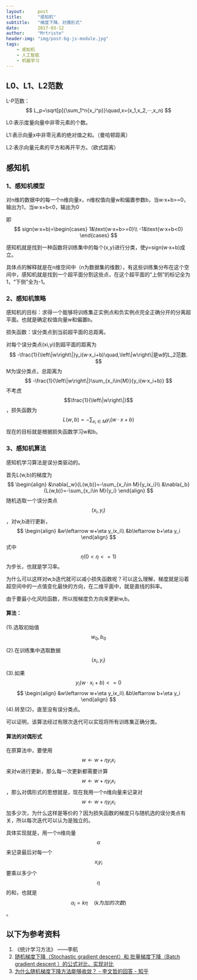 ```yaml
---
layout:     post
title:      "感知机"
subtitle:   "梯度下降、对偶形式"
date:       2017-03-12
author:     "Mrtriste"
header-img: "img/post-bg-js-module.jpg"
tags:
    - 感知机
    - 人工智能
    - 机器学习
---
```


## L0、L1、L2范数

L-P范数：
$$
L_p=\sqrt[p]{\sum_1^n{x_i^p}}\quad,x=(x_1,x_2,···,x_n)
$$


L0:表示度量向量中非零元素的个数。

L1:表示向量x中非零元素的绝对值之和。（曼哈顿距离）

L2:表示向量元素的平方和再开平方。（欧式距离）



## 感知机

### 1、感知机模型

对n维的数据中的每一个n维向量x，n维权值向量w和偏置参数b，当w·x+b>=0，输出为1，当w·x+b<0，输出为0

即
$$
sign(w·x+b)=\begin{cases}
1&\text{w·x+b>=0}\\
-1&\text{w·x+b<0}
\end{cases}
$$

感知机就是找到一种函数将训练集中的每个(x,y)进行分类，使y=sign(w·x+b)成立。

具体点的解释就是在n维空间中（n为数据集的维数），有这些训练集分布在这个空间中，感知机就是找到一个超平面分割这些点，在这个超平面的“上侧”的标记全为1，“下侧”全为-1。

### 2、感知机策略

感知机的目标：求得一个能够将训练集正实例点和负实例点完全正确分开的分离超平面。也就是确定权值向量w和偏置b。

损失函数：误分类点到当前超平面的总距离。

对每个误分类点(xi,yi)到超平面的距离为
$$
-\frac{1}{\left\|w\right\|}y_i(w·x_i+b)\quad,\left\|w\right\|是w的L_2范数.
$$
M为误分类点，总距离为
$$
-\frac{1}{\left\|w\right\|}\sum_{x_i\in{M}}{y_i(w·x_i+b)}
$$
不考虑$$\frac{1}{\left\|w\right\|}$$，损失函数为
$$
L(w,b)=-\sum_{x_i\in{M}}{y_i(w·x+b)}
$$
现在的目标就是根据损失函数学习w和b。



### 3、感知机算法

感知机学习算法是误分类驱动的。

首先L(w,b)的梯度为
$$
\begin{align}
&\nabla{_w}{L(w,b)}=-\sum_{x_i\in M}{y_ix_i}\\
&\nabla{_b}{L(w,b)}=-\sum_{x_i\in M}{y_i}
\end{align}
$$
随机选取一个误分类点$$(x_i,y_i)$$，对w,b进行更新，
$$
\begin{align}
&w\leftarrow w+\eta y_ix_i\\
&b\leftarrow  b+\eta y_i
\end{align}
$$
式中$$\eta(0<\eta<=1)$$为步长，也就是学习率。

为什么可以这样对w,b迭代就可以减小损失函数呢？可以这么理解，梯度就是沿着超空间中的一点值变化最快的方向，在二维平面中，就是直线的斜率。

由于要最小化风险函数，所以按梯度负方向来更新w,b。

#### 算法：

(1).选取初始值$$w_0,b_0$$

(2).在训练集中选取数据$$(x_i,y_i)$$

(3).如果$$y_i(w·x_i+b)<=0$$
$$
\begin{align}
&w\leftarrow w+\eta y_ix_i\\
&b\leftarrow  b+\eta y_i
\end{align}
$$
(4).转至(2)，直至没有误分类点。



可以证明，该算法经过有限次迭代可以实现将所有训练集正确分类。



#### 算法的对偶形式

在原算法中，要使用$$w\leftarrow w+\eta y_ix_i$$来对w进行更新，那么每一次更新都需要计算$$w\leftarrow w+\eta y_ix_i$$，那么对偶形式的思想就是，现在我用一个n维向量来记录对$$w\leftarrow w+\eta y_ix_i$$加多少次，为什么这样是等价的？因为损失函数的梯度只与随机选的误分类点有关，所以每次迭代可以认为是独立的。

具体实现就是，用一个n维向量$$\alpha$$来记录最后对每一个$$x_iy_i$$要乘以多少个$$\eta$$的和，也就是$$\alpha _i=k\eta \quad (k为加的次数)$$。





## 以下为参考资料

1. 《统计学习方法》     ——李航
2. [随机梯度下降（Stochastic gradient descent）和 批量梯度下降（Batch gradient descent ）的公式对比、实现对比](http://blog.csdn.net/lilyth_lilyth/article/details/8973972)
3. [为什么随机梯度下降方法能够收敛？ - 李文哲的回答 - 知乎](https://www.zhihu.com/question/27012077/answer/122359602)

